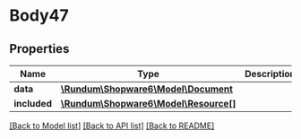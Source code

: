 # Body47

## Properties
Name | Type | Description | Notes
------------ | ------------- | ------------- | -------------
**data** | [**\Rundum\Shopware6\Model\Document**](Document.md) |  | [optional] 
**included** | [**\Rundum\Shopware6\Model\Resource[]**](Resource.md) |  | [optional] 

[[Back to Model list]](../../README.md#documentation-for-models) [[Back to API list]](../../README.md#documentation-for-api-endpoints) [[Back to README]](../../README.md)

